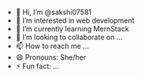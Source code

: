 - 👋 Hi, I’m @sakshi07581
- 👀 I’m interested in web development
- 🌱 I’m currently learning MernStack
- 💞️ I’m looking to collaborate on ...
- 📫 How to reach me ...
- 😄 Pronouns: She/her
- ⚡ Fun fact: ...

<!---
sakshi07581/sakshi07581 is a ✨ special ✨ repository because its `README.md` (this file) appears on your GitHub profile.
You can click the Preview link to take a look at your changes.
--->

